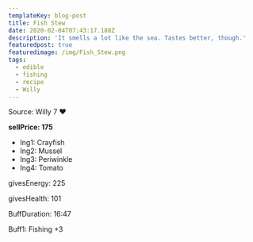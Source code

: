 ```yaml
---
templateKey: blog-post
title: Fish Stew
date: 2020-02-04T07:43:17.188Z
description: 'It smells a lot like the sea. Tastes better, though.'
featuredpost: true
featuredimage: /img/Fish_Stew.png
tags:
  - edible
  - fishing
  - recipe
  - Willy
---
```

Source: Willy 7 ❤️

**sellPrice: 175**

* Ing1: Crayfish
* Ing2: Mussel
* Ing3: Periwinkle
* Ing4: Tomato

givesEnergy: 225

givesHealth: 101

BuffDuration: 16:47

Buff1: Fishing +3
